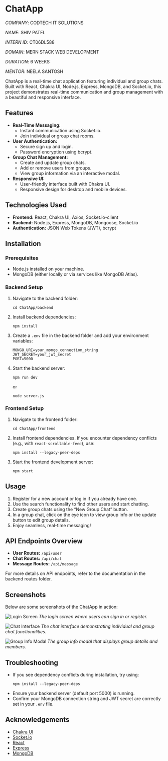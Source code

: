 # ChatApp

_COMPANY_: CODTECH IT SOLUTIONS

_NAME_: SHIV PATEL

_INTERN ID_: CT06DL588

_DOMAIN_: MERN STACK WEB DEVELOPMENT

_DURATION_: 6 WEEKS

_MENTOR_: NEELA SANTOSH

ChatApp is a real-time chat application featuring individual and group chats. Built with React, Chakra UI, Node.js, Express, MongoDB, and Socket.io, this project demonstrates real-time communication and group management with a beautiful and responsive interface.

## Features

- **Real-Time Messaging:**
  - Instant communication using Socket.io.
  - Join individual or group chat rooms.
- **User Authentication:**
  - Secure sign up and login.
  - Password encryption using bcrypt.
- **Group Chat Management:**
  - Create and update group chats.
  - Add or remove users from groups.
  - View group information via an interactive modal.
- **Responsive UI:**
  - User-friendly interface built with Chakra UI.
  - Responsive design for desktop and mobile devices.

## Technologies Used

- **Frontend:** React, Chakra UI, Axios, Socket.io-client
- **Backend:** Node.js, Express, MongoDB, Mongoose, Socket.io
- **Authentication:** JSON Web Tokens (JWT), bcrypt

## Installation

### Prerequisites

- Node.js installed on your machine.
- MongoDB (either locally or via services like MongoDB Atlas).

### Backend Setup

1. Navigate to the backend folder:
   ```shell
   cd ChatApp/backend
   ```
2. Install backend dependencies:
   ```shell
   npm install
   ```
3. Create a `.env` file in the backend folder and add your environment variables:
   ```env
   MONGO_URI=your_mongo_connection_string
   JWT_SECRET=your_jwt_secret
   PORT=5000
   ```
4. Start the backend server:
   ```shell
   npm run dev
   ```
   or
   ```shell
   node server.js
   ```

### Frontend Setup

1. Navigate to the frontend folder:
   ```shell
   cd ChatApp/frontend
   ```
2. Install frontend dependencies. If you encounter dependency conflicts (e.g., with `react-scrollable-feed`), use:
   ```shell
   npm install --legacy-peer-deps
   ```
3. Start the frontend development server:
   ```shell
   npm start
   ```

## Usage

1. Register for a new account or log in if you already have one.
2. Use the search functionality to find other users and start chatting.
3. Create group chats using the “New Group Chat” button.
4. In a group chat, click on the eye icon to view group info or the update button to edit group details.
5. Enjoy seamless, real-time messaging!

## API Endpoints Overview

- **User Routes:** `/api/user`
- **Chat Routes:** `/api/chat`
- **Message Routes:** `/api/message`

For more details on API endpoints, refer to the documentation in the backend routes folder.

## Screenshots

Below are some screenshots of the ChatApp in action:

![Login Screen](./screenshots/login-screen.png)
_The login screen where users can sign in or register._

![Chat Interface](./screenshots/chat-interface.png)
_The chat interface demonstrating individual and group chat functionalities._

![Group Info Modal](./screenshots/group-info-modal.png)
_The group info modal that displays group details and members._

## Troubleshooting

- If you see dependency conflicts during installation, try using:
  ```shell
  npm install --legacy-peer-deps
  ```
- Ensure your backend server (default port 5000) is running.
- Confirm your MongoDB connection string and JWT secret are correctly set in your `.env` file.

## Acknowledgements

- [Chakra UI](https://chakra-ui.com/)
- [Socket.io](https://socket.io/)
- [React](https://reactjs.org/)
- [Express](https://expressjs.com/)
- [MongoDB](https://www.mongodb.com/)
